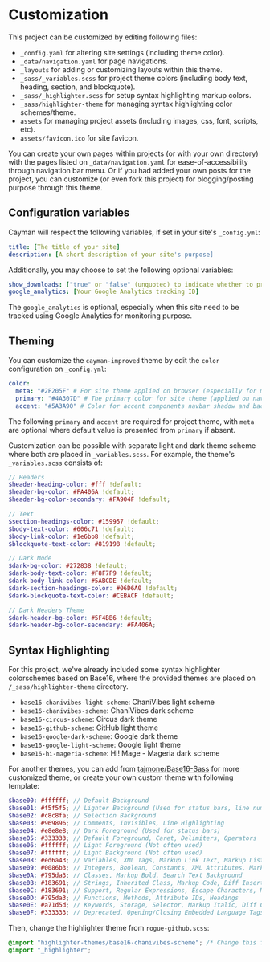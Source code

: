 # Customization

This project can be customized by editing following files:

- `_config.yaml` for altering site settings (including theme color).
- `_data/navigation.yaml` for page navigations.
- `_layouts` for adding or customizing layouts within this theme.
- `_sass/_variables.scss` for project theme colors (including body text, heading, section, and blockquote).
- `_sass/_highlighter.scss` for setup syntax highlighting markup colors.
- `_sass/highlighter-theme` for managing syntax highlighting color schemes/theme.
- `assets` for managing project assets (including images, css, font, scripts, etc).
- `assets/favicon.ico` for site favicon.

You can create your own pages within projects (or with your own directory) with the pages listed on `_data/navigation.yaml` for ease-of-accessibility through navigation bar menu. Or if you had added your own posts for the project, you can customize (or even fork this project) for blogging/posting purpose through this theme.

## Configuration variables

Cayman will respect the following variables, if set in your site's `_config.yml`:

```yaml
title: [The title of your site]
description: [A short description of your site's purpose]
```

Additionally, you may choose to set the following optional variables:

```yaml
show_downloads: ["true" or "false" (unquoted) to indicate whether to provide a download URL]
google_analytics: [Your Google Analytics tracking ID]
```

The `google_analytics` is optional, especially when this site need to be tracked using Google Analytics for monitoring purpose.

## Theming

You can customize the `cayman-improved` theme by edit the `color` configuration on `_config.yml`:

```yaml
color:
  meta: "#2F205F" # For site theme applied on browser (especially for mobile browsers)
  primary: "#4A307D" # The primary color for site theme (applied on navbar & with meta color if meta isn't present)
  accent: "#5A3A90" # Color for accent components navbar shadow and back-to-top button
```

The following `primary` and `accent` are required for project theme, with `meta` are optional where default value is presented from `primary` if absent.

Customization can be possible with separate light and dark theme scheme where both are placed in `_variables.scss`. For example, the theme's `_variables.scss` consists of:

```scss
// Headers
$header-heading-color: #fff !default;
$header-bg-color: #FA406A !default;
$header-bg-color-secondary: #FA904F !default;

// Text
$section-headings-color: #159957 !default;
$body-text-color: #606c71 !default;
$body-link-color: #1e6bb8 !default;
$blockquote-text-color: #819198 !default;

// Dark Mode
$dark-bg-color: #272838 !default;
$dark-body-text-color: #F8F7F9 !default;
$dark-body-link-color: #5ABCDE !default;
$dark-section-headings-color: #06D6A0 !default;
$dark-blockquote-text-color: #CEBACF !default;

// Dark Headers Theme
$dark-header-bg-color: #5F4BB6 !default;
$dark-header-bg-color-secondary: #FA406A;
```

## Syntax Highlighting

For this project, we've already included some syntax highlighter colorschemes based on Base16, where the provided themes are placed on `/_sass/highlighter-theme` directory.

- `base16-chanivibes-light-scheme`: ChaniVibes light scheme
- `base16-chanivibes-scheme`: ChaniVibes dark scheme
- `base16-circus-scheme`: Circus dark theme
- `base16-github-scheme`: GitHub light theme
- `base16-google-dark-scheme`: Google dark theme
- `base16-google-light-scheme`: Google light theme
- `base16-hi-mageria-scheme`: Hi! Mage - Mageria dark scheme

For another themes, you can add from [tajmone/Base16-Sass](https://github.com/tajmone/Base16-Sass) for more customized theme, or create your own custom theme with following template:

```scss
$base00: #ffffff; // Default Background
$base01: #f5f5f5; // Lighter Background (Used for status bars, line number and folding marks)
$base02: #c8c8fa; // Selection Background
$base03: #969896; // Comments, Invisibles, Line Highlighting
$base04: #e8e8e8; // Dark Foreground (Used for status bars)
$base05: #333333; // Default Foreground, Caret, Delimiters, Operators
$base06: #ffffff; // Light Foreground (Not often used)
$base07: #ffffff; // Light Background (Not often used)
$base08: #ed6a43; // Variables, XML Tags, Markup Link Text, Markup Lists, Diff Deleted
$base09: #0086b3; // Integers, Boolean, Constants, XML Attributes, Markup Link Url
$base0A: #795da3; // Classes, Markup Bold, Search Text Background
$base0B: #183691; // Strings, Inherited Class, Markup Code, Diff Inserted
$base0C: #183691; // Support, Regular Expressions, Escape Characters, Markup Quotes
$base0D: #795da3; // Functions, Methods, Attribute IDs, Headings
$base0E: #a71d5d; // Keywords, Storage, Selector, Markup Italic, Diff Changed
$base0F: #333333; // Deprecated, Opening/Closing Embedded Language Tags, e.g. <?php ?>
```

Then, change the highlighter theme from `rogue-github.scss`:

```scss
@import "highlighter-themes/base16-chanivibes-scheme"; /* Change this for altered theme */
@import "_highlighter";
```
